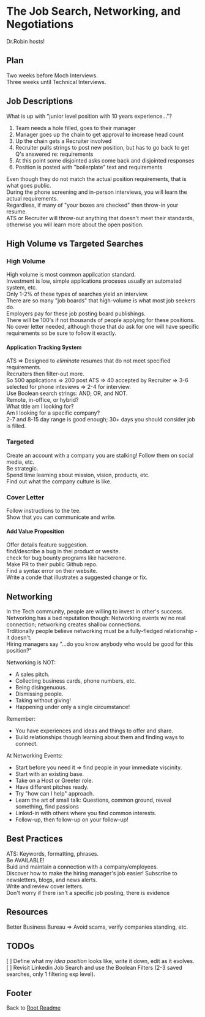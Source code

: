 # The Job Search, Networking, and Negotiations

Dr.Robin hosts!  

## Plan

Two weeks before Moch Interviews.  
Three weeks until Technical Interviews.  

## Job Descriptions

What is up with "junior level position with 10 years experience..."?  

1. Team needs a hole filled, goes to their manager
1. Manager goes up the chain to get approval to increase head count
1. Up the chain gets a Recruiter involved
1. Recruiter pulls strings to post new position, but has to go back to get Q's answered re: requirements
1. At this point some disjointed asks come back and disjointed responses
1. Position is posted with "boilerplate" text and requirements

Even though they do not match the actual position requirements, that is what goes public.  
During the phone screening and in-person interviews, you will learn the actual requirements.  
Regardless, if many of "your boxes are checked" then throw-in your resume.  
ATS or Recruiter will throw-out anything that doesn't meet their standards, otherwise you will learn more about the open position.  

## High Volume vs Targeted Searches

### High Volume

High volume is most common application standard.  
Investment is low, simple applications proceses usually an automated system, etc.  
Only 1-2% of these types of searches yield an interview.  
There are so many "job boards" that high-volume is what most job seekers do.  
Employers pay for these job posting board publishings.  
There will be 100's if not thousands of people applying for these positions.  
No cover letter needed, although those that *do* ask for one will have specific requirements so be sure to follow it exactly.  

#### Application Tracking System

ATS => Designed to *eliminate* resumes that do not meet specified requirements.  
Recruiters then filter-out more.  
So 500 applications => 200 post ATS => 40 accepted by Recruiter => 3-6 selected for phone inteviews => 2-4 for interview.  
Use Boolean search strings: AND, OR, and NOT.  
Remote, in-office, or hybrid?  
What title am I looking for?  
Am I looking for a specific company?  
2-7 and 8-15 day range is good enough; 30+ days you should consider job is filled.  

### Targeted

Create an account with a company you are stalking! Follow them on social media, etc.  
Be strategic.  
Spend time learning about mission, vision, products, etc.  
Find out what the company culture is like.  

### Cover Letter

Follow instructions to the tee.  
Show that you can communicate and write.  

#### Add Value Proposition

Offer details feature suggestion.  
find/describe a bug in thei product or wesite.  
check for bug bounty programs like hackerone.  
Make PR to their public Github repo.  
Find a syntax error on their website.  
Write a conde that illustrates a suggested change or fix.  

## Networking

In the Tech community, people are willing to invest in other's success.  
Networking has a bad reputation though: Networking events w/ no real connection; networking creates shallow connections.  
Trditionally people believe networking must be a fully-fledged relationship - it doesn't.  
Hiring managers say "...do you know anybody who would be good for this position?"  

Networking is NOT:

- A sales pitch.
- Collecting business cards, phone numbers, etc.
- Being disingenuous.
- Dismissing people.
- Taking without giving!
- Happening under only a single circumstance!

Remember:

- You have experiences and ideas and things to offer and share.
- Build relationships though learning about them and finding ways to connect.  

At Networking Events:

- Start before you need it  => find people in your immediate viscinity.
- Start with an existing base.
- Take on a Host or Greeter role.
- Have different pitches ready.
- Try "how can I help" approach.
- Learn the art of small talk: Questions, common ground, reveal something, find passions
- Linked-in with others where you find common interests.
- Follow-up, then follow-up on your follow-up!

## Best Practices

ATS: Keywords, formatting, phrases.  
Be AVAILABLE!  
Buid and maintain a connection with a company/employees.  
Discover how to make the hiring manager's job easier!
Subscribe to newsletters, blogs, and news alerts.  
Write and review cover letters.  
Don't worry if there isn't a specific job posting, there is evidence

## Resources

Better Business Bureau => Avoid scams, verify companies standing, etc.  

## TODOs

[ ] Define what my *idea position* looks like, write it down, edit as it evolves.  
[ ] Revisit Linkedin Job Search and use the Boolean Filters (2-3 saved searches, only 1 filtering exp level).  

## Footer

Back to [Root Readme](../README.md)  
